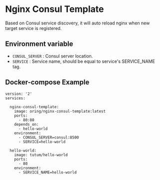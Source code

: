 # Nginx Consul Template

Based on Consul service discovery, it will auto reload nginx when new target service is registered.

## Environment variable

  * `CONSUL_SERVER` : Consul server location.
  * `SERVICE` : Service name, should be equal to service's SERVICE_NAME tag.

## Docker-compose Example

```
version: '2'
services:

  nginx-consul-template:
    image: oring/nginx-consul-template:latest
    ports:
      - 80:80
    depends_on:
      - hello-world
    environment: 
      - CONSUL_SERVER=consul:8500
      - SERVICE=hello-world

  hello-world:
    image: tutum/hello-world
    ports:
      - 80
    environment:
      - SERVICE_NAME=hello-world
```